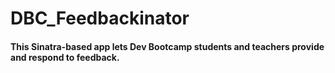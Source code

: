 DBC_Feedbackinator
==================

#### This Sinatra-based app lets Dev Bootcamp students and teachers provide and respond to feedback.
